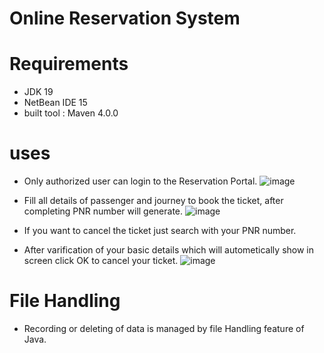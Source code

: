 # Online Reservation System

# Requirements
- JDK 19
- NetBean IDE 15
- built tool : Maven 4.0.0

# uses
- Only authorized user can login to the Reservation Portal.
![image](https://github.com/aniket3991/Online_Reservation_System/assets/46236595/90b97bb1-1754-4399-8007-51605c6aef10)

- Fill all details of passenger and journey to book the ticket, after completing PNR number will generate.
![image](https://github.com/aniket3991/Online_Reservation_System/assets/46236595/09ceb406-b8f6-4494-8412-aadb1f48abdf)

- If you want to cancel the ticket just search with your PNR number.
- After varification of your basic details which will autometically show in screen click OK to cancel your ticket.
![image](https://github.com/aniket3991/Online_Reservation_System/assets/46236595/d5428a07-0a1d-4ec7-aeec-e786f5a6ba26)

# File Handling
- Recording or deleting of data is managed by file Handling feature of Java.

